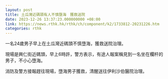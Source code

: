 ```yaml
---
layout: post
title: 土瓜灣近碼頭有人不慎墮海　獲救送院
date: 2023-12-26 13:37:23.000000000 +08:00
link: https://news.rthk.hk/rthk/ch/component/k2/1733812-20231226.htm
categories: rthk
---
```


一名24歲男子早上在土瓜灣近碼頭不慎墮海，獲救送院治理。

現場是興仁街近碼頭，早上6時許，警方表示，有途人報案稱見到一名坐在欄杆的男子，不小心墮海。

消防及警方接報趕往現場，墮海男子獲救，清醒送往伊利沙伯醫院治理。

